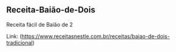 ## Receita-Baião-de-Dois
Receita fácil de Baião de 2


Link: (https://www.receitasnestle.com.br/receitas/baiao-de-dois-tradicional)
